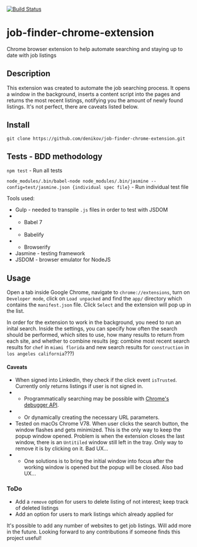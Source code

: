 [![Build Status](https://travis-ci.org/denikov/job-finder-chrome-extension.svg?branch=master)](https://travis-ci.org/denikov/job-finder-chrome-extension)

# job-finder-chrome-extension
Chrome browser extension to help automate searching and staying up to date with job listings

## Description
This extension was created to automate the job searching process.  It opens a window in the background, inserts a content script into the pages and returns the most recent listings, notifying you the amount of newly found listings.  It's not perfect, there are caveats listed below.

## Install
`git clone https://github.com/denikov/job-finder-chrome-extension.git`

## Tests - BDD methodology
`npm test` - Run all tests

`node_modules/.bin/babel-node node_modules/.bin/jasmine --config=test/jasmine.json {individual spec file}` - Run individual test file

Tools used:
- Gulp - needed to transpile `.js` files in order to test with JSDOM
- - Babel 7
- - Babelify
- - Browserify
- Jasmine - testing framework
- JSDOM - browser emulator for NodeJS

## Usage
Open a tab inside Google Chrome, navigate to `chrome://extensions`, turn on `Developer mode`, click on `Load unpacked` and find the `app/` directory which contains the `manifest.json` file.  Click `Select` and the extension will pop up in the list.

In order for the extension to work in the background, you need to run an inital search.  Inside the settings, you can specify how often the search should be performed, which sites to use, how many results to return from each site, and whether to combine results (eg: combine most recent search results for `chef` in `miami florida` and new search results for `construction` in `los angeles california`???)

#### Caveats
- When signed into LinkedIn, they check if the click event `isTrusted`.  Currently only returns listings if user is not signed in.
- - Programmatically searching may be possible with [Chrome's debugger API](https://developer.chrome.com/extensions/debugger).
- - Or dynamically creating the necessary URL parameters.
- Tested on macOs Chrome V78. When user clicks the search button, the window flashes and gets minimized.  This is the only way to keep the popup window opened.  Problem is when the extension closes the last window, there is an `Untitiled` window still left in the tray.  Only way to remove it is by clicking on it.  Bad UX...
- - One solutions is to bring the initial window into focus after the working window is opened but the popup will be closed.  Also bad UX...

### ToDo
- Add a `remove` option for users to delete listing of not interest; keep track of deleted listings
- Add an option for users to mark listings which already applied for

It's possible to add any number of websites to get job listings.  Will add more in the future.  Looking forward to any contributions if someone finds this project useful!
